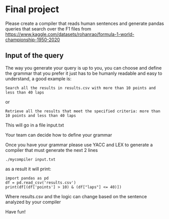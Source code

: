 # Final project

Please create a compiler that reads human sentences and generate pandas queries
that search over the F1 files from https://www.kaggle.com/datasets/rohanrao/formula-1-world-championship-1950-2020

## Input of the query

The way you generate your query is up to you, you can choose and define the grammar
that you prefer it just has to be humanly readable and easy to understand, a good
example is:

```
Search all the results in results.csv with more than 10 points and less than 40 laps
```

or

```
Retrieve all the results that meet the specified criteria: more than 10 points and less than 40 laps
```
This will go in a file input.txt

Your team can decide how to define your grammar

Once you have your grammar please use YACC and LEX to generate a compiler that must generate the next 2 lines


```
./mycompiler input.txt

```
as a result it will print: 

```
import pandas as pd
df = pd.read_csv('results.csv')
print(df[(df['points'] > 10) & (df["laps"] <= 40)])
```

Where results.csv and the logic can change based on the sentence analyzed by your compiler


Have fun!


